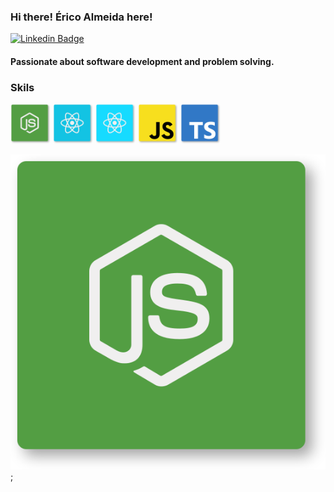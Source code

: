 ### Hi there! **Érico Almeida** here!

[![Linkedin Badge](https://img.shields.io/badge/-Erico%20Almeida-6633cc?style=flat-square&logo=Linkedin&logoColor=white&link=https://www.linkedin.com/in/almeidaerico/)](https://www.linkedin.com/in/almeidaerico/)

#### Passionate about software development and problem solving.

### Skils

<p align="left">
  <img src="./assets/NodeJS.svg" width="64" alt="NodeJS" />
  <img src="./assets/ReactJS.svg" width="64" alt="NodeJS" />
  <img src="./assets/ReactNative.svg" width="64" alt="NodeJS" />
  <img src="./assets/Javascript.svg" width="64" alt="NodeJS" />
  <img src="./assets/Typescript.svg" width="64" alt="NodeJS" />
</p>

![](./assets/NodeJS.svg);

